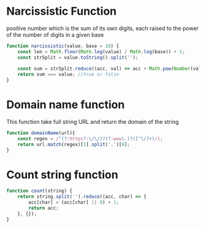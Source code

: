 # Narcissistic Function
positive number which is the sum of its own digits, each raised to the power of the number of digits in a given base

```js
function narcissistic(value, base = 10) {
    const len = Math.floor(Math.log(value) / Math.log(base)) + 1;    
    const strSplit = value.toString().split('');
    
    const sum = strSplit.reduce((acc, val) => acc + Math.pow(Number(val), len), 0);
    return sum === value; //true or false
}
```

# Domain name function
This function take full string URL and return the domain of the string

```js
function domainName(url){
    const regex = /^(?:https?:\/\/)?(?:www\.)?([^\/]+)/i;
    return url.match(regex)[1].split('.')[0];
}
```

# Count string function
```js
function count(string) {
    return string.split('').reduce((acc, char) => {
        acc[char] = (acc[char] || 0) + 1;
        return acc;
    }, {});
}
```